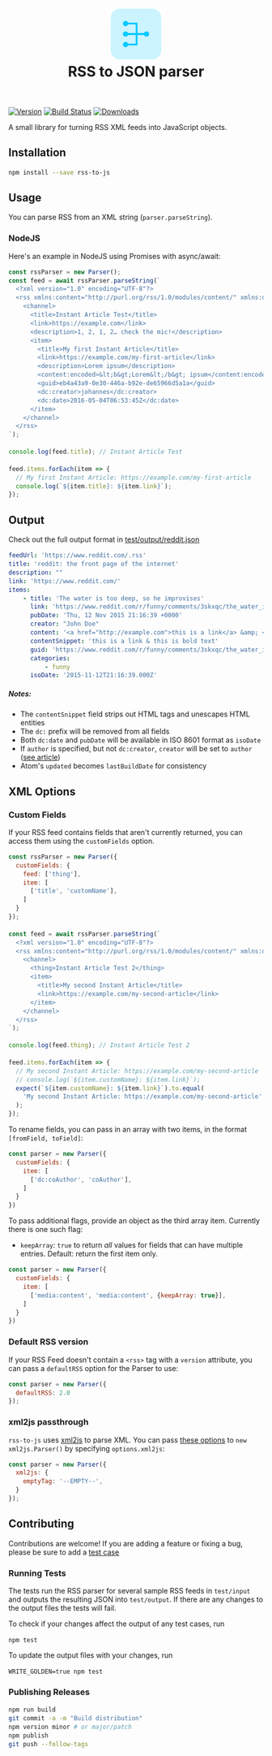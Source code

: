 <h1 align="center">
  <img src="logo.svg" width="100" alt="icon" draggable="false"><br>
  RSS to JSON parser
  <br>
  <br>
</h1>

[![Version][npm-image]][npm-link]
[![Build Status][build-image]][build-link]
[![Downloads][downloads-image]][npm-link]

[downloads-image]: https://img.shields.io/npm/dm/rss-to-js.svg
[npm-image]: https://img.shields.io/npm/v/rss-to-js.svg
[npm-link]: https://npmjs.org/package/rss-to-js
[build-image]: https://travis-ci.org/johannessanders/rss-to-js.svg?branch=master
[build-link]: https://travis-ci.org/johannessanders/rss-to-js

A small library for turning RSS XML feeds into JavaScript objects.

## Installation
```bash
npm install --save rss-to-js
```

## Usage
You can parse RSS from an XML string (`parser.parseString`).

### NodeJS
Here's an example in NodeJS using Promises with async/await:

```js
const rssParser = new Parser();
const feed = await rssParser.parseString(`
  <?xml version="1.0" encoding="UTF-8"?>
  <rss xmlns:content="http://purl.org/rss/1.0/modules/content/" xmlns:dc="http://purl.org/dc/elements/1.1/" version="2.0">
    <channel>
      <title>Instant Article Test</title>
      <link>https://example.com</link>
      <description>1, 2, 1, 2… check the mic!</description>
      <item>
        <title>My first Instant Article</title>
        <link>https://example.com/my-first-article</link>
        <description>Lorem ipsum</description>
        <content:encoded>&lt;b&gt;Lorem&lt;/b&gt; ipsum</content:encoded>
        <guid>eb4a43a9-0e30-446a-b92e-de65966d5a1a</guid>
        <dc:creator>johannes</dc:creator>
        <dc:date>2016-05-04T06:53:45Z</dc:date>
      </item>
    </channel>
  </rss>
`);

console.log(feed.title); // Instant Article Test

feed.items.forEach(item => {
  // My first Instant Article: https://example.com/my-first-article
  console.log(`${item.title}: ${item.link}`);
});
```

## Output
Check out the full output format in [test/output/reddit.json](test/output/reddit.json)

```yaml
feedUrl: 'https://www.reddit.com/.rss'
title: 'reddit: the front page of the internet'
description: ""
link: 'https://www.reddit.com/'
items:
    - title: 'The water is too deep, so he improvises'
      link: 'https://www.reddit.com/r/funny/comments/3skxqc/the_water_is_too_deep_so_he_improvises/'
      pubDate: 'Thu, 12 Nov 2015 21:16:39 +0000'
      creator: "John Doe"
      content: '<a href="http://example.com">this is a link</a> &amp; <b>this is bold text</b>'
      contentSnippet: 'this is a link & this is bold text'
      guid: 'https://www.reddit.com/r/funny/comments/3skxqc/the_water_is_too_deep_so_he_improvises/'
      categories:
          - funny
      isoDate: '2015-11-12T21:16:39.000Z'
```

##### Notes:
* The `contentSnippet` field strips out HTML tags and unescapes HTML entities
* The `dc:` prefix will be removed from all fields
* Both `dc:date` and `pubDate` will be available in ISO 8601 format as `isoDate`
* If `author` is specified, but not `dc:creator`, `creator` will be set to `author` ([see article](http://www.lowter.com/blogs/2008/2/9/rss-dccreator-author))
* Atom's `updated` becomes `lastBuildDate` for consistency

## XML Options

### Custom Fields
If your RSS feed contains fields that aren't currently returned, you can access them using the `customFields` option.

```js
const rssParser = new Parser({
  customFields: {
    feed: ['thing'],
    item: [
      ['title', 'customName'],
    ]
  }
});

const feed = await rssParser.parseString(`
  <?xml version="1.0" encoding="UTF-8"?>
  <rss xmlns:content="http://purl.org/rss/1.0/modules/content/" xmlns:dc="http://purl.org/dc/elements/1.1/" version="2.0">
    <channel>
      <thing>Instant Article Test 2</thing>
      <item>
        <title>My second Instant Article</title>
        <link>https://example.com/my-second-article</link>
      </item>
    </channel>
  </rss>
`);

console.log(feed.thing); // Instant Article Test 2

feed.items.forEach(item => {
  // My second Instant Article: https://example.com/my-second-article
  // console.log(`${item.customName}: ${item.link}`); 
  expect(`${item.customName}: ${item.link}`).to.equal(
    'My second Instant Article: https://example.com/my-second-article'
  );
});
```

To rename fields, you can pass in an array with two items, in the format `[fromField, toField]`:

```js
const parser = new Parser({
  customFields: {
    item: [
      ['dc:coAuthor', 'coAuthor'],
    ]
  }
})
```

To pass additional flags, provide an object as the third array item. Currently there is one such flag:

* `keepArray`: `true` to return *all* values for fields that can have multiple entries. Default: return the first item only.

```js
const parser = new Parser({
  customFields: {
    item: [
      ['media:content', 'media:content', {keepArray: true}],
    ]
  }
})
```

### Default RSS version
If your RSS Feed doesn't contain a `<rss>` tag with a `version` attribute,
you can pass a `defaultRSS` option for the Parser to use:
```js
const parser = new Parser({
  defaultRSS: 2.0
});
```


### xml2js passthrough
`rss-to-js` uses [xml2js](https://github.com/Leonidas-from-XIV/node-xml2js)
to parse XML. You can pass [these options](https://github.com/Leonidas-from-XIV/node-xml2js#options)
to `new xml2js.Parser()` by specifying `options.xml2js`:

```js
const parser = new Parser({
  xml2js: {
    emptyTag: '--EMPTY--',
  }
});
```

## Contributing
Contributions are welcome! If you are adding a feature or fixing a bug, please be sure to add a [test case](https://github.com/johannessanders/rss-to-js/tree/master/test/input)

### Running Tests
The tests run the RSS parser for several sample RSS feeds in `test/input` and outputs the resulting JSON into `test/output`. If there are any changes to the output files the tests will fail.

To check if your changes affect the output of any test cases, run

`npm test`

To update the output files with your changes, run

`WRITE_GOLDEN=true npm test`

### Publishing Releases
```bash
npm run build
git commit -a -m "Build distribution"
npm version minor # or major/patch
npm publish
git push --follow-tags
```
